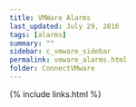 ```yaml
---
title: VMWare Alarms
last_updated: July 29, 2016
tags: [alarms]
summary: ""
sidebar: c_vmware_sidebar
permalink: vmware_alarms.html
folder: ConnectVMware
---
```





{% include links.html %}
